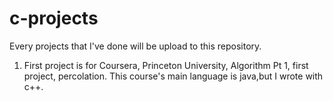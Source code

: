 # c-projects
Every projects that I've done will be upload to this repository.

1. First project is for Coursera, Princeton University, Algorithm Pt 1, first project, percolation. This course's main language is java,but I wrote with c++.
